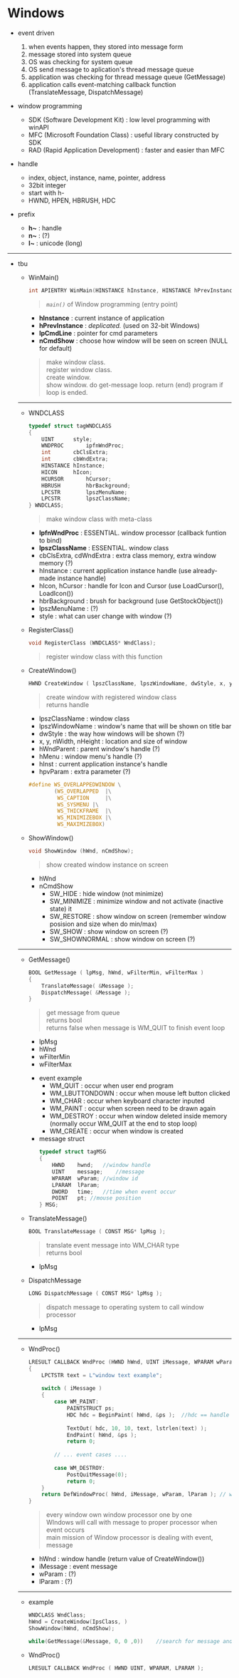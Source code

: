 # Windows

- event driven
  1. when events happen, they stored into message form
  2. message stored into system queue
  3. OS was checking for system queue
  4. OS send message to aplication's thread message queue
  5. application was checking for thread message queue (GetMessage)
  6. application calls event-matching callback function (TranslateMessage, DispatchMessage)

- window programming
  - SDK (Software Development Kit) : low level programming with winAPI
  - MFC (Microsoft Foundation Class) : useful library constructed by SDK
  - RAD (Rapid Application Development) : faster and easier than MFC

- handle
  - index, object, instance, name, pointer, address
  - 32bit integer
  - start with h-
  - HWND, HPEN, HBRUSH, HDC

- prefix
  - **h~** : handle
  - **n~** : (?)
  - **l~** : unicode (long)
 - - - - - - - - - - - - - - - - - - - - - - - - - - - - - - - - - - - - - - - - - - - - - - - - - - - - - - - - - - - - 
- tbu
  - WinMain()
    ```C
    int APIENTRY WinMain(HINSTANCE hInstance, HINSTANCE hPrevInstance, LPSTR lpszCmdParam, int nCmdShow);
    ```
    > _`main()`_ of Window programming (entry point)    
    - **hInstance** : current instance of application
    - **hPrevInstance** : _deplicated._ (used on 32-bit Windows)
    - **lpCmdLine** : pointer for cmd parameters
    - **nCmdShow** : choose how window will be seen on screen (NULL for default)
            
    > make window class.    
    > register window class.    
    > create window.    
    > show window.
    > do get-message loop.
    > return (end) program if loop is ended.    
    
   - - - - - - - - - - - - - - - - - - - - - - - - - - - - - - - - - - - - - - - - - - - - - - - - - - - - - - - - - - - - 
  
    - WNDCLASS
      ```C
      typedef struct tagWNDCLASS
      {
          UINT		style;
          WNDPROC		ipfnWndProc;
          int		cbClsExtra;
          int		cbWndExtra;
          HINSTANCE	hInstance;
          HICON		hIcon;
          HCURSOR		hCursor;
          HBRUSH		hbrBackground;
          LPCSTR		lpszMenuName;
          LPCSTR		lpszClassName;
      } WNDCLASS;
      ```
      > make window class with meta-class
      - **lpfnWndProc** : ESSENTIAL. window processor (callback funtion to bind)
      - **lpszClassName** : ESSENTIAL. window class
      - cbClsExtra, cdWndExtra : extra class memory, extra window memory (?)
      - hInstance : current application instance handle (use already-made instance handle)
      - hIcon, hCursor : handle for Icon and Cursor (use LoadCursor(), LoadIcon())
      - hbrBackground : brush for background (use GetStockObject())
      - lpszMenuName : (?)
      - style : what can user change with window (?)
        
        
    - RegisterClass()
      ```C
      void RegisterClass (WNDCLASS* WndClass);
      ```
      > register window class with this function
        
        
    - CreateWindow()
      ```C
      HWND CreateWindow ( lpszClassName, lpszWindowName, dwStyle, x, y, nWidth, nHeight, hWndParent, hMenu. hInst, lpvParam );
      ```
      > create window with registered window class    
      > returns handle    
      - lpszClassName : window class
      - lpszWindowName : window's name that will be shown on title bar
      - dwStyle : the way how windows will be shown (?)
      - x, y, nWidth, nHeight : location and size of window
      - hWndParent : parent window's handle (?)
      - hMenu : window menu's handle (?)
      - hInst : current application instance's handle
      - hpvParam : extra parameter (?)
      >     
        ```C
        #define WS_OVERLAPPEDWINDOW \
        		(WS_OVERLAPPED 	|\
        		 WS_CAPTION 	|\
        		 WS_SYSMENU	|\
        		 WS_THICKFRAME	|\
        		 WS_MINIMIZEBOX	|\
        		 WS_MAXIMIZEBOX)
        ```
        
        
    - ShowWindow()
      ```C
      void ShowWindow (hWnd, nCmdShow);
      ```
      > show created window instance on screen
      - hWnd
      - nCmdShow
        - SW_HIDE : hide window (not minimize)
        - SW_MINIMIZE : minimize window and not activate (inactive state) it
        - SW_RESTORE : show window on screen (remember window posision and size when do min/max)
        - SW_SHOW : show window on screen (?)
        - SW_SHOWNORMAL : show window on screen (?)
        
     - - - - - - - - - - - - - - - - - - - - - - - - - - - - - - - - - - - - - - - - - - - - - - - - - - - - - - - - - - - - 
         
    - GetMessage()
      ```C
      BOOL GetMessage ( lpMsg, hWnd, wFilterMin, wFilterMax )
      {
          TranslateMessage( &Message );
          DispatchMessage( &Message );
      }
      ```
      > get message from queue    
      > returns bool    
      > returns false when message is WM_QUIT to finish event loop
      - lpMsg
      - hWnd
      - wFilterMin
      - wFilterMax
      >
      - event example
        - WM_QUIT : occur when user end program
        - WM_LBUTTONDOWN : occur when mouse left button clicked
        - WM_CHAR : occur when keyboard character inputed
        - WM_PAINT : occur when screen need to be drawn again
        - WM_DESTROY : occur when window deleted inside memory (normally occur WM_QUIT at the end to stop loop)
        - WM_CREATE : occur when window is created
      - message struct
        ```C
        typedef struct tagMSG
        {
            HWND	hwnd;	//window handle
            UINT	message;	//message
            WPARAM	wParam;	//window id
            LPARAM	lParam;	
            DWORD	time;	//time when event occur
            POINT	pt;	//mouse position
        } MSG;
        ```
        
        
    - TranslateMessage()
      ```C
      BOOL TranslateMessage ( CONST MSG* lpMsg );
      ```
      > translate event message into WM_CHAR type    
      > returns bool
      - lpMsg
        
        
    - DispatchMessage
      ```C
      LONG DispatchMessage ( CONST MSG* lpMsg );
      ```
      > dispatch message to operating system to call window processor    
      > 
      - lpMsg
        
     - - - - - - - - - - - - - - - - - - - - - - - - - - - - - - - - - - - - - - - - - - - - - - - - - - - - - - - - - - - - 
      
  - WndProc()
    ```C
    LRESULT CALLBACK WndProc (HWND hWnd, UINT iMessage, WPARAM wParam, LPARAM lParam)
    {
        LPCTSTR text = L"window text example";
        
        switch ( iMessage )
        {
            case WM_PAINT:
                PAINTSTRUCT ps;
                HDC hdc = BeginPaint( hWnd, &ps );	//hdc == handle device context
                
                TextOut( hdc, 10, 10, text, lstrlen(text) );
                EndPaint( hWnd, &ps );
                return 0;
            
            // ... event cases ....
            
            case WM_DESTROY:
                PostQuitMessage(0);
                return 0;
        }
        return DefWindowProc( hWnd, iMessage, wParam, lParam );	// windows-default event processing
    }
    ```
    > every window own window processor one by one    
    > WIndows will call with message to proper processor when event occurs    
    > main mission of Window processor is dealing with event, message    
    - hWnd : window handle (return value of CreateWindow())
    - iMessage : event message
    - wParam : (?)
    - lParam : (?)
  
   - - - - - - - - - - - - - - - - - - - - - - - - - - - - - - - - - - - - - - - - - - - - - - - - - - - - - - - - - - - - 
  
  - example
    ```C
    WNDCLASS WndClass;
    hWnd = CreateWindow(IpsClass, )
    ShowWindow(hWnd, nCmdShow);
  
    while(GetMessage(&Message, 0, 0 ,0))	//search for message and call callback functions
    ```
  - WndProc()
    ```C
    LRESULT CALLBACK WndProc ( HWND UINT, WPARAM, LPARAM );
    ```
